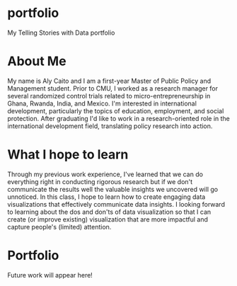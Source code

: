 # portfolio
My Telling Stories with Data portfolio

# About Me

My name is Aly Caito and I am a first-year Master of Public Policy and Management student. Prior to CMU, I worked as a research manager for several randomized control trials related to micro-entrepreneurship in Ghana, Rwanda, India, and Mexico. I'm interested in international development, particularly the topics of education, employment, and social protection. After graduating I'd like to work in a research-oriented role in the international development field, translating policy research into action. 

# What I hope to learn

Through my previous work experience, I've learned that we can do everything right in conducting rigorous research but if we don't communicate the results well the valuable insights we uncovered will go unnoticed. In this class, I hope to learn how to create engaging data visualizations that effectively communicate data insights. I looking forward to learning about the dos and don'ts of data visualization so that I can create (or improve existing) visualization that are more impactful and capture people's (limited) attention.

# Portfolio

Future work will appear here!
